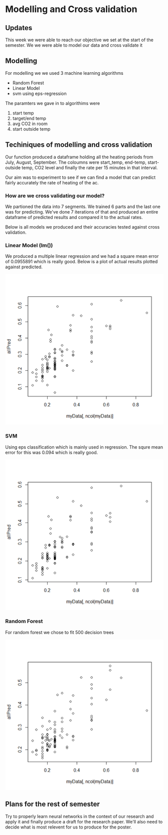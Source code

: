 # Modelling and Cross validation


## Updates

This week we were able to reach our objective we set at the start of the semester. We we were able to model our data and cross validate it

## Modelling

For modelling we we used 3 machine learning algorithms 


* Random Forest 
* Linear Model
* svm using eps-regression

The paramters we gave in to algorithims were

1. start temp
2. target/end temp
3. avg CO2 in room
4. start outside temp



## Techiniques of modelling and cross validation

Our function produced a dataframe holding all the heating periods from July, August, September. The coloumns were start_temp, end-temp, start-outside temp, CO2 level and finally the rate per 15 minutes in that interval.

Our aim was to experiment to see if we can find a model that can predict fairly accurately the rate of heating of the ac. 

### How are we cross validating our model?

We partioned the data into 7 segments. We trained 6 parts and the last one was for predicting. We've done 7 iterations of that and produced an entire dataframe of predicted results and compared it to the actual rates. 

Below is all models we produced and their accuracies tested against cross validation.


### Linear Model (lm())

We produced a multiple linear regression and we had a square mean error of 0.0955891 which is really good. Below is a plot of actual results plotted against predicted.

![Linear model actual vs predicted](plots/lm_predVsActual.png)


### SVM 

Using eps classification which is mainly used in regression. The squre mean error for this was 0.094 which is really good. 

![SVM actual vs predicted](plots/svm.png)


### Random Forest

For random forest we chose to fit 500 decision trees 

![Random Forest actual vs predicted](plots/randomForest.png)

## Plans for the rest of semester

Try to properly learn neural networks in the context of our research and apply it and finally produce a draft for the research paper. We'll also need to decide what is most relevent for us to produce for the poster.